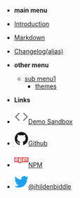 - **main menu**
- [Introduction](introduction)
- [Markdown](markdown)
- [Changelog(alias)](changelog)


- **other menu**
  - [sub menu1](content/README)
    - [themes](content/w/themes.md)


- **Links**
- [![Code](/assets/img/code.svg)Demo Sandbox](https://codesandbox.io/s/xv36w4695o)
- [![Github](/assets/img/github.svg)Github](https://github.com/jhildenbiddle/docsify-themeable)
- [![NPM](/assets/img/npm.svg)NPM](https://www.npmjs.com/package/docsify-themeable)
- [![Twitter](/assets/img/twitter.svg)@jhildenbiddle](http://twitter.com/jhildenbiddle)
